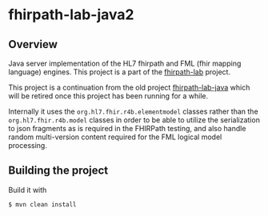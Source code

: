 # fhirpath-lab-java2

## Overview
Java server implementation of the HL7 fhirpath and FML (fhir mapping language) engines.
This project is a part of the [fhirpath-lab](https://github.com/brianpos/fhirpath-lab) project.

This project is a continuation from the old project [fhirpath-lab-java](https://github.com/brianpos/fhirpath-lab-java) which will be retired once this project has been running for a while.

Internally it uses the `org.hl7.fhir.r4b.elementmodel` classes rather than the `org.hl7.fhir.r4b.model` classes in order to be able to utilize the serialization to json fragments as is required in the FHIRPath testing, and also handle random multi-version content required for the FML logical model processing.

## Building the project
Build it with
```
$ mvn clean install
```
